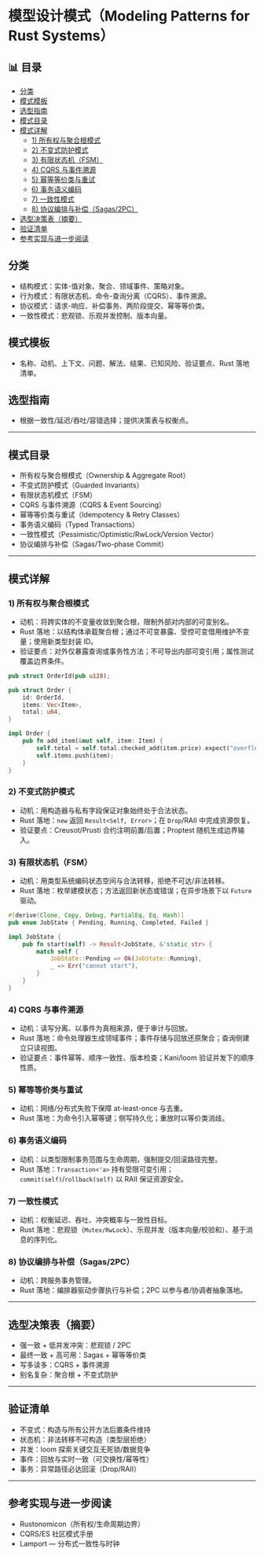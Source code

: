﻿# 模型设计模式（Modeling Patterns for Rust Systems）


## 📊 目录

- [分类](#分类)
- [模式模板](#模式模板)
- [选型指南](#选型指南)
- [模式目录](#模式目录)
- [模式详解](#模式详解)
  - [1) 所有权与聚合根模式](#1-所有权与聚合根模式)
  - [2) 不变式防护模式](#2-不变式防护模式)
  - [3) 有限状态机（FSM）](#3-有限状态机fsm)
  - [4) CQRS 与事件溯源](#4-cqrs-与事件溯源)
  - [5) 幂等等价类与重试](#5-幂等等价类与重试)
  - [6) 事务语义编码](#6-事务语义编码)
  - [7) 一致性模式](#7-一致性模式)
  - [8) 协议编排与补偿（Sagas/2PC）](#8-协议编排与补偿sagas2pc)
- [选型决策表（摘要）](#选型决策表摘要)
- [验证清单](#验证清单)
- [参考实现与进一步阅读](#参考实现与进一步阅读)


## 分类

- 结构模式：实体-值对象、聚合、领域事件、策略对象。
- 行为模式：有限状态机、命令-查询分离（CQRS）、事件溯源。
- 协议模式：请求-响应、补偿事务、两阶段提交、幂等等价类。
- 一致性模式：悲观锁、乐观并发控制、版本向量。

## 模式模板

- 名称、动机、上下文、问题、解法、结果、已知风险、验证要点、Rust 落地清单。

## 选型指南

- 根据一致性/延迟/吞吐/容错选择；提供决策表与权衡点。

---

## 模式目录

- 所有权与聚合根模式（Ownership & Aggregate Root）
- 不变式防护模式（Guarded Invariants）
- 有限状态机模式（FSM）
- CQRS 与事件溯源（CQRS & Event Sourcing）
- 幂等等价类与重试（Idempotency & Retry Classes）
- 事务语义编码（Typed Transactions）
- 一致性模式（Pessimistic/Optimistic/RwLock/Version Vector）
- 协议编排与补偿（Sagas/Two-phase Commit）

---

## 模式详解

### 1) 所有权与聚合根模式

- 动机：将跨实体的不变量收敛到聚合根，限制外部对内部的可变别名。
- Rust 落地：以结构体承载聚合根；通过不可变暴露、受控可变借用维护不变量；使用新类型封装 ID。
- 验证要点：对外仅暴露查询或事务性方法；不可导出内部可变引用；属性测试覆盖边界条件。

```rust
pub struct OrderId(pub u128);

pub struct Order {
    id: OrderId,
    items: Vec<Item>,
    total: u64,
}

impl Order {
    pub fn add_item(&mut self, item: Item) {
        self.total = self.total.checked_add(item.price).expect("overflow");
        self.items.push(item);
    }
}
```

### 2) 不变式防护模式

- 动机：用构造器与私有字段保证对象始终处于合法状态。
- Rust 落地：`new` 返回 `Result<Self, Error>`；在 `Drop`/RAII 中完成资源恢复。
- 验证要点：Creusot/Prusti 合约注明前置/后置；Proptest 随机生成边界输入。

### 3) 有限状态机（FSM）

- 动机：用类型系统编码状态空间与合法转移，拒绝不可达/非法转移。
- Rust 落地：枚举建模状态；方法返回新状态或错误；在异步场景下以 `Future` 驱动。

```rust
#[derive(Clone, Copy, Debug, PartialEq, Eq, Hash)]
pub enum JobState { Pending, Running, Completed, Failed }

impl JobState {
    pub fn start(self) -> Result<JobState, &'static str> {
        match self {
            JobState::Pending => Ok(JobState::Running),
            _ => Err("cannot start"),
        }
    }
}
```

### 4) CQRS 与事件溯源

- 动机：读写分离、以事件为真相来源，便于审计与回放。
- Rust 落地：命令处理器生成领域事件；事件存储与回放还原聚合；查询侧建立只读视图。
- 验证要点：事件幂等、顺序一致性、版本检查；Kani/loom 验证并发下的顺序性质。

### 5) 幂等等价类与重试

- 动机：网络/分布式失败下保障 at-least-once 与去重。
- Rust 落地：为命令引入幂等键；侧写持久化；重放时以等价类消歧。

### 6) 事务语义编码

- 动机：以类型限制事务范围与生命周期，强制提交/回滚路径完整。
- Rust 落地：`Transaction<'a>` 持有受限可变引用；`commit(self)`/`rollback(self)` 以 RAII 保证资源安全。

### 7) 一致性模式

- 动机：权衡延迟、吞吐、冲突概率与一致性目标。
- Rust 落地：悲观锁（`Mutex/RwLock`）、乐观并发（版本向量/校验和）、基于消息的序列化。

### 8) 协议编排与补偿（Sagas/2PC）

- 动机：跨服务事务管理。
- Rust 落地：编排器驱动步骤执行与补偿；2PC 以参与者/协调者抽象落地。

---

## 选型决策表（摘要）

- 强一致 + 低并发冲突：悲观锁 / 2PC
- 最终一致 + 高可用：Sagas + 幂等等价类
- 写多读多：CQRS + 事件溯源
- 别名复杂：聚合根 + 不变式防护

---

## 验证清单

- 不变式：构造与所有公开方法后置条件维持
- 状态机：非法转移不可构造（类型层拒绝）
- 并发：loom 探索关键交互无死锁/数据竞争
- 事件：回放与实时一致（可交换性/幂等性）
- 事务：异常路径必达回滚（Drop/RAII）

---

## 参考实现与进一步阅读

- Rustonomicon（所有权/生命周期边界）
- CQRS/ES 社区模式手册
- Lamport — 分布式一致性与时钟
